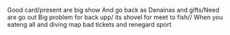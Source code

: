 Good card/present are big show
And go back as Danainas and gifts/Need are go out
Big problem for back upp/
its shovel for meet to fish//
When you eateng all and diving map
bad tickets and renegard sport

